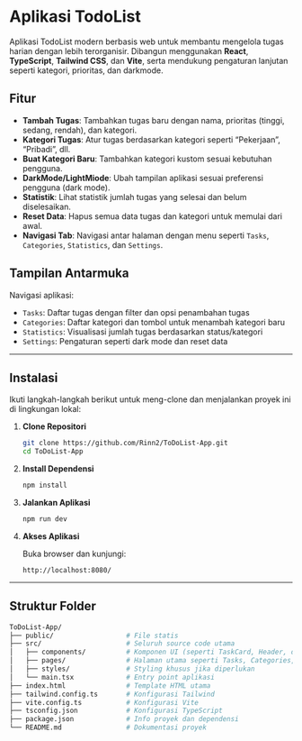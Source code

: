 # Aplikasi TodoList

Aplikasi TodoList modern berbasis web untuk membantu mengelola tugas harian dengan lebih terorganisir. Dibangun menggunakan **React**, **TypeScript**, **Tailwind CSS**, dan **Vite**, serta mendukung pengaturan lanjutan seperti kategori, prioritas, dan darkmode.

##  Fitur 

-  **Tambah Tugas**: Tambahkan tugas baru dengan nama, prioritas (tinggi, sedang, rendah), dan kategori.
-  **Kategori Tugas**: Atur tugas berdasarkan kategori seperti “Pekerjaan”, “Pribadi”, dll.
-  **Buat Kategori Baru**: Tambahkan kategori kustom sesuai kebutuhan pengguna.
-  **DarkMode/LightMiode**: Ubah tampilan aplikasi sesuai preferensi pengguna (dark mode).
-  **Statistik**: Lihat statistik jumlah tugas yang selesai dan belum diselesaikan.
-  **Reset Data**: Hapus semua data tugas dan kategori untuk memulai dari awal.
- **Navigasi Tab**: Navigasi antar halaman dengan menu seperti `Tasks`, `Categories`, `Statistics`, dan `Settings`.

##  Tampilan Antarmuka

Navigasi aplikasi:
- `Tasks`: Daftar tugas dengan filter dan opsi penambahan tugas
- `Categories`: Daftar kategori dan tombol untuk menambah kategori baru
- `Statistics`: Visualisasi jumlah tugas berdasarkan status/kategori
- `Settings`: Pengaturan seperti dark mode dan reset data

---

##  Instalasi

Ikuti langkah-langkah berikut untuk meng-clone dan menjalankan proyek ini di lingkungan lokal:

1. **Clone Repositori**
    ```bash
    git clone https://github.com/Rinn2/ToDoList-App.git
    cd ToDoList-App
    ```

2. **Install Dependensi**
    ```bash
    npm install
    ```



3. **Jalankan Aplikasi**
    ```bash
    npm run dev
    ```

4. **Akses Aplikasi**

    Buka browser dan kunjungi:

    ```
    http://localhost:8080/
    ```

---

##  Struktur Folder

```bash
ToDoList-App/
├── public/                  # File statis
├── src/                     # Seluruh source code utama
│   ├── components/          # Komponen UI (seperti TaskCard, Header, dll)
│   ├── pages/               # Halaman utama seperti Tasks, Categories, Statistics, Settings
│   ├── styles/              # Styling khusus jika diperlukan
│   └── main.tsx             # Entry point aplikasi
├── index.html               # Template HTML utama
├── tailwind.config.ts       # Konfigurasi Tailwind
├── vite.config.ts           # Konfigurasi Vite
├── tsconfig.json            # Konfigurasi TypeScript
├── package.json             # Info proyek dan dependensi
└── README.md                # Dokumentasi proyek




